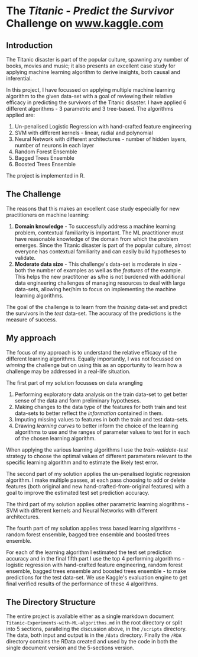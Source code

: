 # The *Titanic - Predict the Survivor* Challenge on www.kaggle.com

##  Introduction
The Titanic disaster is part of the popular culture, spawning any number of books, movies and music; it also presents an excellent case study for applying machine learning algorithm to derive insights, both causal and inferential.

In this project, I have focussed on applying multiple machine learning algorithm to the given data-set with a goal of reviewing their relative efficacy in predicting the survivors of the Titanic disaster. I have applied 6 different algorithms - 3 parametric and 3 tree-based. The algorithms applied are:
1.  Un-penalised Logistic Regression with hand-crafted feature engineering
2.  SVM with different kernels - linear, radial and polynomial
3.  Neural Network with different architectures - number of hidden layers, number of neurons in each layer
4.  Random Forest Ensemble
5.  Bagged Trees Ensemble
6.  Boosted Trees Ensemble

The project is implemented in R.
    
##  The Challenge
The reasons that this makes an excellent case study especially for new practitioners on machine learning:
1.  **Domain knowledge** - To successfully address a machine learning problem, contextual familiarity is important. The ML practitioner must have reasonable knowledge of the domain from which the problem emerges. Since the Titanic disaster is part of the popular culture, almost everyone has contextual familiarity and can easily build hypotheses to validate.
2.  **Moderate data size** - This challenge's data-set is moderate in size - both the number of examples as well as the *features* of the example. This helps the new practitoner as s/he is not burdened with additional data engineering challenges of managing resources to deal with large data-sets, allowing her/him to focus on implementing the machine learning algorithms.

The goal of the challenge is to learn from the *training* data-set and predict the survivors in the *test* data-set. The accuracy of the predictions is the measure of success.

##  My approach
The focus of my approach is to understand the relative efficacy of the different learning algorithms. Equally importantly, I was not focussed on *winning* the challenge but on using this as an opportunity to learn how a challenge may be addressed in a real-life situation.

The first part of my solution focusses on data wrangling 
1.  Performing exploratory data analysis on the train data-set to get better sense of the data and form preliminary hypotheses.
2.  Making changes to the data type of the features for both train and test data-sets to better reflect the *information* contained in them.
3.  Imputing missing values to features in both the train and test data-sets.
4.  Drawing *learning curves* to better inform the choice of the learning algorithms to use and the ranges of parameter values to test for in each of the chosen learning algorithm.

When applying the various learning algorithms I use the *train-validate-test* strategy to choose the optimal values of different parameters relevant to the specific learning algorithm and to estimate the likely test error.

The second part of my solution applies the un-penalised logistic regression algorithm. I make multiple passes, at each pass choosing to add or delete features (both original and new hand-crafted-from-original features) with a goal to improve the estimated test set prediction accuracy.

The third part of my solution applies other parametric learning alogrithms - SVM with different kernels and Neural Networks with different architectures.

The fourth part of my solution applies tress based learning algorithms - random forest ensemble, bagged tree ensemble and boosted trees ensemble.

For each of the learning algorithm I estimated the test set prediction accuracy and in the final fifth part I use the top 4 performing algorithms - logistic regression with hand-crafted feature engineering, random forest ensemble, bagged trees ensemble and boosted trees ensemble -  to make predictions for the test data-set. We use Kaggle's evaluation engine to get final verified results of the performance of these 4 algorithms.

##  The Directory Structure
The entire project is available either as a single markdown document `Titanic-Experiments-with-ML-algorithms.md` in the root directory or split into 5 sections, paralleling the discussion above, in the `/scripts` directory. The data, both input and output is in the `/data` directory. Finally the `/RDA` directory contains the RData created and used by the code in both the single document version and the 5-sections version.
